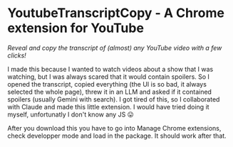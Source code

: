 # YoutubeTranscriptCopy - A Chrome extension for YouTube
*Reveal and copy the transcript of (almost) any YouTube video with a few clicks!*

I made this because I wanted to watch videos about a show that I was watching, but I was always scared that it would contain spoilers. So I opened the transcript, copied everything (the UI is so bad, it always selected the whole page), threw it in an LLM and asked if it contained spoilers (usually Gemini with search).
I got tired of this, so I collaborated with Claude and made this little extension. I would have tried doing it myself, unfortunatly I don't know any JS 😛

After you download this you have to go into Manage Chrome extensions, check developper mode and load in the package. It should work after that.
